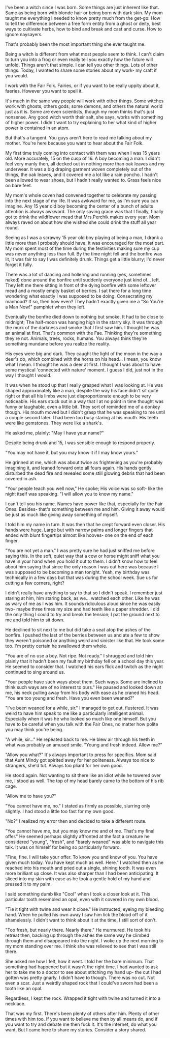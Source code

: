 I've been a witch since I was born. Some things are just inherent like that. Same as being born with blonde hair or being born with dark skin. My mom taught me everything I needed to know pretty much from the get-go: How to tell the difference between a free form entity from a ghost or deity, best ways to cultivate herbs, how to bind and break and cast and curse. How to ignore naysayers. 

That's probably been the most important thing she ever taught me.   


Being a witch is different from what most people seem to think. I can't claim to turn you into a frog or even really tell you exactly how the future will unfold. Things aren't that simple. I can tell you other things. Lots of other things. Today, I wanted to share some stories about my work- my craft if you would.  


I work with the Fair Folk. Fairies, or if you want to be really uppity about it, faeries. However you want to spell it.   


It's much in the same way people will work with other things. Some witches work with ghosts, others gods; some demons, and others the natural world just as it is. Some are even scientists, though my mom thinks that's just nonsense. Any good witch worth their salt, she says, works with something of higher power. I didn't want to try explaining to her what kind of higher power is contained in an atom.   


But that's a tangent. You guys aren't here to read me talking about my mother. You're here because you want to hear about the Fair Folk.   


My first time truly coming into contact with them was when I was 15 years old. More accurately, 15 on the cusp of 16. A boy becoming a man. I didn't feel very manly then, all decked out in nothing more than oak leaves and my underwear. It was a big draping garment woven completely out of the things, the oak leaves, and it covered me a lot like a rain poncho. I hadn't been allowed to wear shoes, but I hadn't really wanted to. Grass feels nice on bare feet.  


My mom's whole coven had convened together to celebrate my passing into the next stage of my life. It was awkward for me, as I'm sure you can imagine. Any 15 year old boy becoming the center of a bunch of adults attention is always awkward. The only saving grace was that I finally, finally got to drink the wildflower mead that Mrs.Perchik makes every year. Mom always raved on about how she wished she could drink the stuff all year round.   


Seeing as I was a scrawny 15 year old boy playing at being a man, I drank a little more than I probably should have. It was encouraged for the most part. My mom spent most of the time during the festivities making sure my cup was never anything less than full. By the time night fell and the bonfire was lit, it was fair to say I was definitely drunk. Things get a little blurry; I'd never forget it fully.   


There was a lot of dancing and hollering and running (yes, sometimes naked) done around the bonfire until suddenly everyone just kind of... left. They left me there sitting in front of the dying bonfire with some leftover mead and a mostly empty basket of berries. I sat there for a long time wondering what exactly I was supposed to be doing. Consecrating my manhood? If so, then how even? They hadn't exactly given me a "So You're a Man Now!" pamphlet when they left.   


Eventually the bonfire died down to nothing but smoke. It had to be close to midnight; The half-moon was hanging high in the starry sky. It was through the murk of the darkness and smoke that I first saw him. I thought he was an animal at first. That's common with the Fae. Thinking they're something they're not. Animals, trees, rocks, humans. You always think they're something mundane before you realize the reality.  


His eyes were big and dark. They caught the light of the moon in the way a deer's do, which combined with the horns on his head... I mean, you know what I mean. I thought he was a deer at first. I thought I was about to have some mystical 'connected with nature' moment. I guess I did, just not in the way I thought I would.   


It was when he stood up that I really grasped what I was looking at. He was shaped approximately like a man, despite the way his face didn't sit quite right or that all his limbs were just disproportionate enough to be very noticeable. His ears stuck out in a way that I at no point in time thought was funny or laughable, even a little bit. They sort of reminded me of a donkey though. His mouth moved but I didn't grasp that he was speaking to me until a couple second later. I had been too busy staring at his mouth. His teeth were like gemstones. They were like a shark's.  


He asked me, plainly: "May I have your name?"  


Despite being drunk and 15, I was sensible enough to respond properly.   


"You may not have it, but you may know it if I may know yours."   


He grinned at me, which was about twice as frightening as you're probably imagining it, and leaned forward onto all fours again. His hands gently disturbed the dead fire and revealed some still glowing debris that had been covered in ash.  


"Your people teach you well now," He spoke; His voice was so soft- like the night itself was speaking. "I will allow you to know my name."  


I can't tell you his name. Names have power like that, especially for the Fair Ones. Besides- that's something between me and him. Giving it away would be just as much like giving away something of myself.   


I told him my name in turn. It was then that he crept forward even closer. His hands were huge. Large but with narrow palms and longer fingers that ended with blunt fingertips almost like hooves- one on the end of each finger.   


"You are not yet a man." I was pretty sure he had just sniffed me before saying this. In the soft, quiet way that a cow or horse might sniff what you have in your hand when you hold it out to them. I didn't know how to feel about him saying that since the only reason I was out here was because I was supposed to be becoming a man tonight. Yeah, my birthday was technically in a few days but that was during the school week. Sue us for cutting a few corners, right?   


I didn't really have anything to say to that so I didn't speak. I remember just staring at him, him staring back, as we... watched each other. Like he was as wary of me as I was him. It sounds ridiculous aloud since he was easily two- maybe three times my size and had teeth like a paper shredder. I did the only thing I could to try and break the tension; I pat the ground next to me and told him to sit down.   


He declined to sit next to me but did take a seat atop the ashes of the bonfire. I pushed the last of the berries between us and ate a few to show they weren't poisoned or anything weird and sinister like that. He took some too. I'm pretty certain he swallowed them whole.   


"You are of no use a boy. Not ripe. Not ready." I shrugged and told him plainly that it hadn't been my fault my birthday fell on a school day this year. He seemed to consider that. I watched his ears flick and twitch as the night continued to sing around us.   


"Your people have such ways about them. Such ways. Some are inclined to think such ways are of no interest to ours." He paused and looked down at me, his neck pulling away from his body with ease as he craned his head. "You are too young and fresh. Have you even been weaned?"   


"I've been weaned for a while, sir." I managed to get out, flustered. It was weird to have him speak to me like a particularly intelligent animal. Especially when it was he who looked so much like one himself. But you have to be careful when you talk with the Fair Ones, no matter how polite you may think you're being.   


"A while, sir..." He repeated back to me. He blew air through his teeth in what was probably an amused smile. "Young and fresh indeed. Allow me?"   


"Allow you what?" It's always important to press for specifics. Mom said that Aunt Mindy got spirited away for her politeness. Always too nice to strangers, she'd tut. Always too pliant for her own good.   


He stood again. Not wanting to sit there like an idiot while he towered over me, I stood as well. The top of my head barely came to the bottom of his rib cage.  


"Allow me to have you?"   


"You cannot have me, no." I stated as firmly as possible, slurring only slightly. I had stood a little too fast for my own good.   


"No?" I realized my error then and decided to take a different route.   


"You cannot have me, but you may know me and of me. That's my final offer." He seemed perhaps slightly affronted at the fact a creature he considered "young", "fresh", and "barely weaned" was able to navigate this talk. It was on himself for being so particularly forward.   


"Fine, fine. I will take your offer. To know you and know of you. You have given much today. You have kept much as well. Here." I watched then as he reached into his mouth and pried out a single, shining tooth. It was even more brilliant up close. It was also sharper than I had been anticipating. It sliced into my skin with ease as he took a gentle hold of my hand and pressed it to my palm.   


I said something dumb like "Cool" when I took a closer look at it. This particular tooth resembled an opal, even with it covered in my own blood.   


"Tie it tight with twine and wear it close." He instructed, eyeing my bleeding hand. When he pulled his own away I saw him lick the blood off of it shamelessly. I didn't want to think about it at the time, I still sort of don't.   


"Too fresh, but nearly there. Nearly there." He murmured. He took his retreat then, backing up through the ashes the same way he climbed through them and disappeared into the night. I woke up the next morning to my mom standing over me. I think she was relieved to see that I was still there.   


She asked me how I felt, how it went. I told her the bare minimum. That something had happened but it wasn't the right time. I had wanted to ask her to take me to a doctor to see about stitching my hand up- the cut I had gotten was pretty gnarly. I didn't have to though. There was no cut. Not even a scar. Just a weirdly shaped rock that I could've sworn had been a tooth like an opal.   


Regardless, I kept the rock. Wrapped it tight with twine and turned it into a necklace.   


That was my first. There's been plenty of others after him. Plenty of other times with him too. If you want to believe me then by all means do, and if you want to try and debate me then fuck it. It's the internet, do what you want. But I came here to share my stories. Consider a story shared.